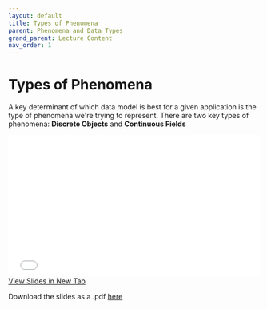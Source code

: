 ```yaml
---
layout: default
title: Types of Phenomena
parent: Phenomena and Data Types
grand_parent: Lecture Content
nav_order: 1
---
```



# Types of Phenomena

A key determinant of which data model is best for a given application is the type of phenomena we're trying to represent.  There are two key types of phenomena: **Discrete Objects** and **Continuous Fields**


<div style="overflow: hidden;
  padding-top: 56.25%;
  position: relative">
  <iframe src="content/Phenomena.html" title="Processes" scrolling="no" frameborder="0"
    style="border: 0;
   height: 100%;
   left: 0;
   position: absolute;
   top: 0;
   width: 100%;">
   <p>Your browser does not support iframes.</p>
 </iframe>
</div>
<a href="content/Phenomena.html" target="_blank">View Slides in New Tab</a>


Download the slides as a .pdf [here](https://raw.githubusercontent.com/June-Skeeter/Module2_GEOS270/main/docs/content/Phenomena.pdf)

